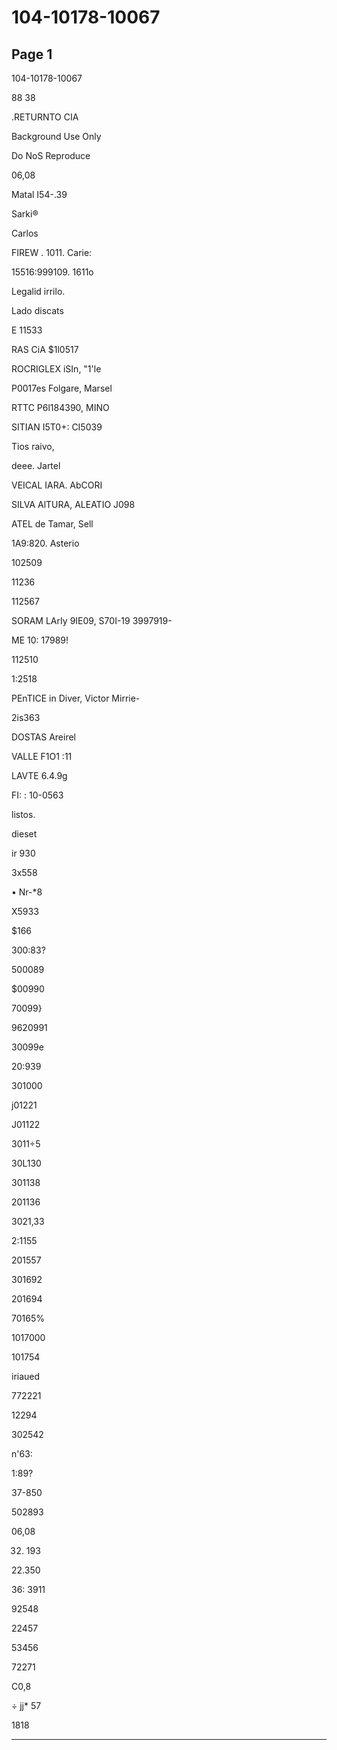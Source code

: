 # 104-10178-10067

## Page 1

104-10178-10067

88 38

.RETURNTO CIA

Background Use Only

Do NoS Reproduce

06,08

Matal I54-.39

Sarki®

Carlos

FIREW . 1011. Carie:

15516:999109. 1611o

Legalid irrilo.

Lado discats

E 11533

RAS CiA $1l0517

ROCRIGLEX iSIn, "1'le

P0017es Folgare, Marsel

RTTC P6l184390, MINO

SITIAN I5T0+: CI5039

Tios raivo,

deee. Jartel

VEICAL IARA. AbCORI

SILVA AlTURA, ALEATIO J098

ATEL de Tamar, Sell

1A9:820. Asterio

102509

11236

112567

SORAM LArIy 9IE09, S70I-19 3997919-

ME 10: 17989!

112510

1:2518

PEnTICE in Diver, Victor Mirrie-

2is363

DOSTAS Areirel

VALLE F1O1 :11

LAVTE 6.4.9g

FI: : 10-0563

listos.

dieset

ir 930

3x558

• Nr-*8

X5933

$166

300:83?

500089

$00990

70099}

9620991

30099e

20:939

301000

j01221

J01122

3011÷5

30L130

301138

201136

3021,33

2:1155

201557

301692

201694

70165%

1017000

101754

iriaued

772221

12294

302542

n'63:

1:89?

37-850

502893

06,08

32. 193

22.350

36: 3911

92548

22457

53456

72271

C0,8

÷ jj* 57

1818

---

